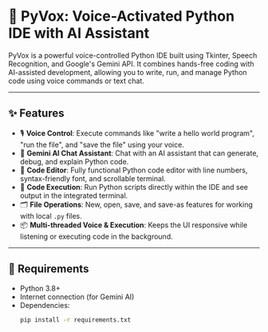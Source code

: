 # 🧠 PyVox: Voice-Activated Python IDE with AI Assistant

PyVox is a powerful voice-controlled Python IDE built using Tkinter, Speech Recognition, and Google's Gemini API. It combines hands-free coding with AI-assisted development, allowing you to write, run, and manage Python code using voice commands or text chat.

---

## ✨ Features

- 🎙️ **Voice Control**: Execute commands like "write a hello world program", "run the file", and "save the file" using your voice.
- 💬 **Gemini AI Chat Assistant**: Chat with an AI assistant that can generate, debug, and explain Python code.
- 📝 **Code Editor**: Fully functional Python code editor with line numbers, syntax-friendly font, and scrollable terminal.
- 🧪 **Code Execution**: Run Python scripts directly within the IDE and see output in the integrated terminal.
- 🗂️ **File Operations**: New, open, save, and save-as features for working with local `.py` files.
- 📦 **Multi-threaded Voice & Execution**: Keeps the UI responsive while listening or executing code in the background.

---

## 🔧 Requirements

- Python 3.8+
- Internet connection (for Gemini AI)
- Dependencies:
  ```bash
  pip install -r requirements.txt
